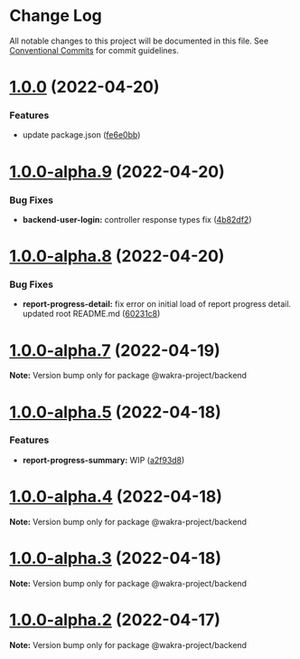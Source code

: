 # Change Log

All notable changes to this project will be documented in this file.
See [Conventional Commits](https://conventionalcommits.org) for commit guidelines.

# [1.0.0](https://github.com/rem029/wakra-project/compare/v1.0.0-alpha.10...v1.0.0) (2022-04-20)


### Features

* update package.json ([fe6e0bb](https://github.com/rem029/wakra-project/commit/fe6e0bbf720e81eac3c05ab7f7552b4f3954ca6b))





# [1.0.0-alpha.9](https://github.com/rem029/wakra-project/compare/v1.0.0-alpha.8...v1.0.0-alpha.9) (2022-04-20)


### Bug Fixes

* **backend-user-login:** controller response types fix ([4b82df2](https://github.com/rem029/wakra-project/commit/4b82df28a96ff6a896d522b77d25da8f32822530))





# [1.0.0-alpha.8](https://github.com/rem029/wakra-project/compare/v1.0.0-alpha.7...v1.0.0-alpha.8) (2022-04-20)


### Bug Fixes

* **report-progress-detail:** fix error on initial load of report progress detail. updated root README.md ([60231c8](https://github.com/rem029/wakra-project/commit/60231c82a5f57b7f368ea13c4612c52e8e26395b))





# [1.0.0-alpha.7](https://github.com/rem029/wakra-project/compare/v1.0.0-alpha.6...v1.0.0-alpha.7) (2022-04-19)

**Note:** Version bump only for package @wakra-project/backend






# [1.0.0-alpha.5](https://github.com/rem029/wakra-project/compare/v1.0.0-alpha.4...v1.0.0-alpha.5) (2022-04-18)


### Features

* **report-progress-summary:** WIP ([a2f93d8](https://github.com/rem029/wakra-project/commit/a2f93d8d028ff78870a330ebbf9ddcdaef332ddd))





# [1.0.0-alpha.4](https://github.com/rem029/wakra-project/compare/v1.0.0-alpha.3...v1.0.0-alpha.4) (2022-04-18)

**Note:** Version bump only for package @wakra-project/backend





# [1.0.0-alpha.3](https://github.com/rem029/wakra-project/compare/v1.0.0-alpha.2...v1.0.0-alpha.3) (2022-04-18)

**Note:** Version bump only for package @wakra-project/backend





# [1.0.0-alpha.2](https://github.com/rem029/wakra-project/compare/v1.0.0-alpha.1...v1.0.0-alpha.2) (2022-04-17)

**Note:** Version bump only for package @wakra-project/backend
